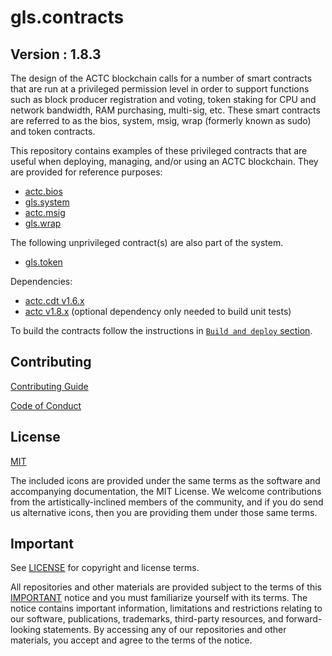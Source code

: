 # gls.contracts

## Version : 1.8.3

The design of the ACTC blockchain calls for a number of smart contracts that are run at a privileged permission level in order to support functions such as block producer registration and voting, token staking for CPU and network bandwidth, RAM purchasing, multi-sig, etc.  These smart contracts are referred to as the bios, system, msig, wrap (formerly known as sudo) and token contracts.

This repository contains examples of these privileged contracts that are useful when deploying, managing, and/or using an ACTC blockchain.  They are provided for reference purposes:

   * [actc.bios](./contracts/actc.bios)
   * [gls.system](./contracts/gls.system)
   * [actc.msig](./contracts/actc.msig)
   * [gls.wrap](./contracts/gls.wrap)

The following unprivileged contract(s) are also part of the system.
   * [gls.token](./contracts/gls.token)

Dependencies:
* [actc.cdt v1.6.x](https://github.com/ACTC/actc.cdt/releases/tag/v1.6.3)
* [actc v1.8.x](https://github.com/ACTC/actc/releases/tag/v1.8.6) (optional dependency only needed to build unit tests)

To build the contracts follow the instructions in [`Build and deploy` section](./docs/02_build-and-deploy.md).

## Contributing

[Contributing Guide](./CONTRIBUTING.md)

[Code of Conduct](./CONTRIBUTING.md#conduct)

## License

[MIT](./LICENSE)

The included icons are provided under the same terms as the software and accompanying documentation, the MIT License.  We welcome contributions from the artistically-inclined members of the community, and if you do send us alternative icons, then you are providing them under those same terms.

## Important

See [LICENSE](./LICENSE) for copyright and license terms.

All repositories and other materials are provided subject to the terms of this [IMPORTANT](./IMPORTANT.md) notice and you must familiarize yourself with its terms.  The notice contains important information, limitations and restrictions relating to our software, publications, trademarks, third-party resources, and forward-looking statements.  By accessing any of our repositories and other materials, you accept and agree to the terms of the notice.
